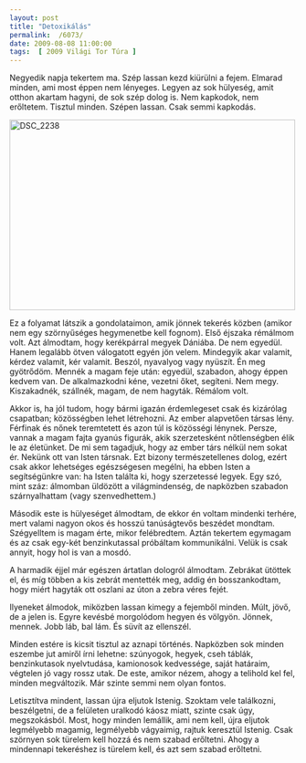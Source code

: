 ```yaml
---
layout: post
title: "Detoxikálás"
permalink:  /6073/ 
date: 2009-08-08 11:00:00
tags:  [ 2009 Világi Tor Túra ] 
---
```

Negyedik napja tekertem ma. Szép lassan kezd kiürülni a fejem. Elmarad minden, ami most éppen nem lényeges. Legyen az sok hülyeség, amit otthon akartam hagyni, de sok szép dolog is. Nem kapkodok, nem erőltetem. Tisztul minden. Szépen lassan. Csak semmi kapkodás.



<!--break--><p ><a href="https://www.flickr.com/photos/borazslo/3797872120" title="DSC_2238 by Elek László, on Flickr"><img src="https://c1.staticflickr.com/3/2598/3797872120_00901cd02b.jpg" width="500" height="334" alt="DSC_2238"></a></p>

Ez a folyamat látszik a gondolataimon, amik jönnek tekerés közben (amikor nem egy szörnyűséges hegymenetbe kell fognom). Első éjszaka rémálmom volt. Azt álmodtam, hogy kerékpárral megyek Dániába. De nem egyedül. Hanem legalább ötven válogatott egyén jön velem. Mindegyik akar valamit, kérdez valamit, kér valamit. Beszól, nyavalyog vagy nyüszít. Én meg gyötrődöm. Mennék a magam feje után: egyedül, szabadon, ahogy éppen kedvem van. De alkalmazkodni kéne, vezetni őket, segíteni. Nem megy. Kiszakadnék, szállnék, magam, de nem hagyták. Rémálom volt. 

Akkor is, ha jól tudom, hogy bármi igazán érdemlegeset csak és kizárólag csapatban; közösségben lehet létrehozni. Az ember alapvetően társas lény. Férfinak és nőnek teremtetett és azon túl is közösségi lénynek. Persze, vannak a magam fajta gyanús figurák, akik szerzetesként nőtlenségben élik le az életünket. De mi sem tagadjuk, hogy az ember társ nélkül nem sokat ér. Nekünk ott van Isten társnak. Ezt bizony természetellenes dolog, ezért csak akkor lehetséges egészségesen megélni, ha ebben Isten a segítségünkre van: ha Isten találta ki, hogy szerzetessé legyek. Egy szó, mint száz: álmomban üldözött a világmindenség, de napközben szabadon szárnyalhattam (vagy szenvedhettem.) 

Második este is hülyeséget álmodtam, de ekkor én voltam mindenki terhére, mert valami nagyon okos és hosszú tanúságtevős beszédet mondtam. Szégyelltem is magam érte, mikor felébredtem. Aztán tekertem egymagam és az csak egy-két benzinkutassal próbáltam kommunikálni. Velük is csak annyit, hogy hol is van a mosdó. 

A harmadik éjjel már egészen ártatlan dologról álmodtam. Zebrákat ütöttek el, és míg többen a kis zebrát mentették meg, addig én bosszankodtam, hogy miért hagyták ott oszlani az úton a zebra véres fejét. 

Ilyeneket álmodok, miközben lassan kimegy a fejemből minden. Múlt, jövő, de a jelen is. Egyre kevésbé morgolódom hegyen és völgyön. Jönnek, mennek. Jobb láb, bal lám. És süvít az ellenszél. 

Minden estére is kicsit tisztul az aznapi történés. Napközben sok minden eszembe jut amiről írni lehetne: szúnyogok, hegyek, cseh táblák, benzinkutasok nyelvtudása, kamionosok kedvessége, saját határaim, végtelen jó vagy rossz utak. De este, amikor nézem, ahogy a telihold kel fel, minden megváltozik. Már szinte semmi nem olyan fontos. 

Letisztítva mindent, lassan újra eljutok Istenig. Szoktam vele találkozni, beszélgetni, de a felületen uralkodó káosz miatt, szinte csak úgy, megszokásból. Most, hogy minden lemállik, ami nem kell, újra eljutok legmélyebb magamig, legmélyebb vágyaimig, rajtuk keresztül Istenig. Csak szörnyen sok türelem kell hozzá és nem szabad erőltetni. Ahogy a mindennapi tekeréshez is türelem kell, és azt sem szabad erőltetni.